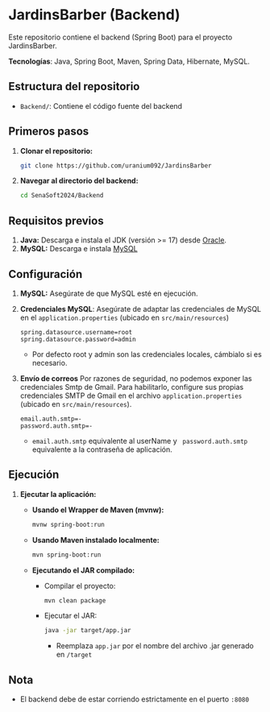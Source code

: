 # JardinsBarber (Backend)

Este repositorio contiene el backend (Spring Boot) para el proyecto JardinsBarber.

**Tecnologías**: Java, Spring Boot, Maven, Spring Data, Hibernate, MySQL.

## Estructura del repositorio

* `Backend/`: Contiene el código fuente del backend

## Primeros pasos

1.  **Clonar el repositorio:**

    ```bash
    git clone https://github.com/uranium092/JardinsBarber
    ```

2.  **Navegar al directorio del backend:**

    ```bash
    cd SenaSoft2024/Backend
    ```

## Requisitos previos

1.  **Java:** Descarga e instala el JDK (versión >= 17) desde [Oracle](https://www.oracle.com/java/technologies/javase/jdk17-archive-downloads.html).
2.  **MySQL:** Descarga e instala [MySQL](https://www.mysql.com/downloads/)

## Configuración

1.  **MySQL:** Asegúrate de que MySQL esté en ejecución.
2.  **Credenciales MySQL**: Asegúrate de adaptar las credenciales de MySQL en el `application.properties` (ubicado en `src/main/resources`)
       ```properties
    spring.datasource.username=root
    spring.datasource.password=admin
    ```
    * Por defecto root y admin son las credenciales locales, cámbialo si es necesario.
       
3.  **Envío de correos** Por razones de seguridad, no podemos exponer las credenciales Smtp de Gmail. Para habilitarlo, configure sus propias credenciales SMTP de Gmail en el archivo `application.properties` (ubicado en `src/main/resources`).
    ```properties
    email.auth.smtp=-
    password.auth.smtp=-
    ```
    * `email.auth.smtp` equivalente al userName y ` password.auth.smtp` equivalente a la contraseña de aplicación.

## Ejecución

1.  **Ejecutar la aplicación:**

    * **Usando el Wrapper de Maven (mvnw):**

        ```bash
        mvnw spring-boot:run
        ```

    * **Usando Maven instalado localmente:**

        ```bash
        mvn spring-boot:run
        ```

    * **Ejecutando el JAR compilado:**

        * Compilar el proyecto:

            ```bash
            mvn clean package
            ```

        * Ejecutar el JAR:

            ```bash
            java -jar target/app.jar
            ```
            * Reemplaza `app.jar` por el nombre del archivo .jar generado en `/target`

## Nota
* El backend debe de estar corriendo estrictamente en el puerto `:8080`
